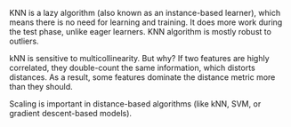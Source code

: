 KNN is a lazy algorithm (also known as an instance-based learner), which means there is no need for learning and training. It does more work during the test phase, unlike eager learners.
KNN algorithm is mostly robust to outliers.

kNN is sensitive to multicollinearity. But why? If two features are highly correlated, they double-count the same information, which distorts distances. As a result, some features dominate the distance metric more than they should.

Scaling is important in distance-based algorithms (like kNN, SVM, or gradient descent-based models).
